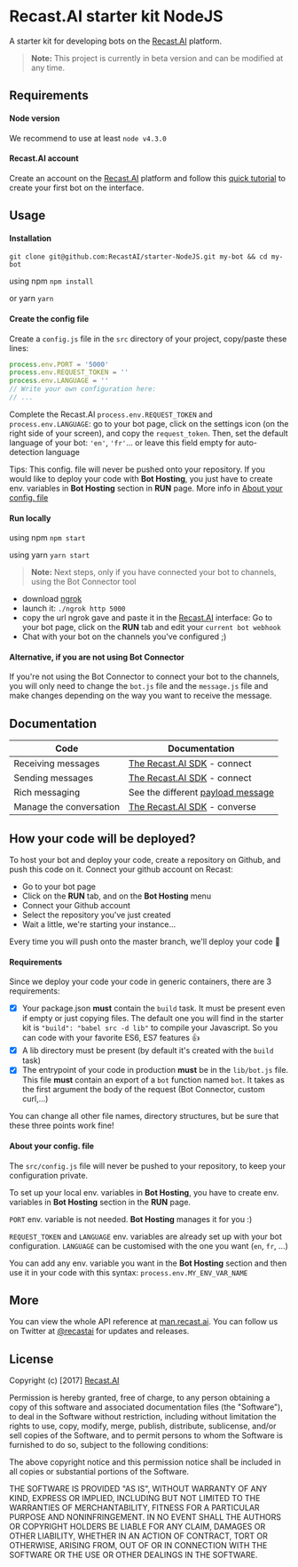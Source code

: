 # Recast.AI starter kit NodeJS

A starter kit for developing bots on the [Recast.AI](https://recast.ai) platform.

> **Note:** This project is currently in beta version and can be modified at any time.

## Requirements

#### Node version

We recommend to use at least `node v4.3.0`


#### Recast.AI account

Create an account on the [Recast.AI](https://recast.ai) platform and follow this [quick tutorial](https://recast.ai/gettingstarted) to create your first bot on the interface.

## Usage


#### Installation

`git clone git@github.com:RecastAI/starter-NodeJS.git my-bot && cd my-bot`

using npm
`npm install`

or yarn
`yarn`


#### Create the config file

 Create a `config.js` file in the `src` directory of your project, copy/paste these lines:

```javascript
process.env.PORT = '5000'
process.env.REQUEST_TOKEN = ''
process.env.LANGUAGE = ''
// Write your own configuration here:
// ...
```

Complete the Recast.AI `process.env.REQUEST_TOKEN` and `process.env.LANGUAGE`: go to your bot page, click on the settings icon (on the right side of your screen), and copy the `request_token`.
Then, set the default language of your bot: `'en'`, `'fr'`... or leave this field empty for auto-detection language

Tips: This config. file will never be pushed onto your repository. If you would like to deploy your code with **Bot Hosting**, you just have to create env. variables in **Bot Hosting** section in **RUN** page. More info in [About your config. file](https://github.com/RecastAI/starter-NodeJS#about-your-config-file)


#### Run locally

using npm `npm start`

using yarn `yarn start`

> **Note:** Next steps, only if you have connected your bot to channels, using the Bot Connector tool

- download [ngrok](https://ngrok.com/)
- launch it: `./ngrok http 5000`
- copy the url ngrok gave and paste it in the [Recast.AI](https://recast.ai) interface: Go to your bot page, click on the **RUN** tab and edit your `current bot webhook`
- Chat with your bot on the channels you've configured ;)

#### Alternative, if you are not using **Bot Connector**

If you're not using the Bot Connector to connect your bot to the channels, you will only need to change the `bot.js` file and the `message.js` file and make changes depending on the way you want to receive the message.

## Documentation

Code | Documentation
------------ | -------------
Receiving messages | [The Recast.AI SDK](https://github.com/RecastAI/SDK-NodeJS/wiki) - connect
Sending messages | [The Recast.AI SDK](https://github.com/RecastAI/SDK-NodeJS/wiki) - connect
Rich messaging | See the different [payload message](https://man.recast.ai)
Manage the conversation | [The Recast.AI SDK](https://github.com/RecastAI/SDK-NodeJS/wiki) - converse


## How your code will be deployed?

To host your bot and deploy your code, create a repository on Github, and push this code on it.
Connect your github account on Recast:

- Go to your bot page
- Click on the **RUN** tab, and on the **Bot Hosting** menu
- Connect your Github account
- Select the repository you've just created
- Wait a little, we're starting your instance...

Every time you will push onto the master branch, we'll deploy your code :clap:

#### Requirements

Since we deploy your code your code in generic containers, there are 3 requirements:

- [x] Your package.json **must** contain the `build` task. It must be present even if empty or just copying files. The default one you will find in the starter kit is `"build": "babel src -d lib"` to compile your Javascript. So you can code with your favorite ES6, ES7 features :thumbsup:
- [x] A lib directory must be present (by default it's created with the `build` task)
- [x] The entrypoint of your code in production **must** be in the `lib/bot.js` file. This file **must** contain an export of a `bot` function named `bot`. It takes as the first argument the body of the request (Bot Connector, custom curl,...)

You can change all other file names, directory structures, but be sure that these three points work fine!

#### About your config. file

The `src/config.js` file will never be pushed to your repository, to keep your configuration private.

To set up your local env. variables in **Bot Hosting**, you have to create env. variables in **Bot Hosting** section in the **RUN** page.

`PORT` env. variable is not needed. **Bot Hosting** manages it for you :)

`REQUEST_TOKEN` and `LANGUAGE` env. variables are already set up with your bot configuration. `LANGUAGE` can be customised with the one you want (`en`, `fr`, ...)

You can add any env. variable you want in the **Bot Hosting** section and then use it in your code with this syntax: `process.env.MY_ENV_VAR_NAME`

## More

You can view the whole API reference at [man.recast.ai](https://man.recast.ai).
You can follow us on Twitter at [@recastai](https://twitter.com/recastai) for updates and releases.

## License

Copyright (c) [2017] [Recast.AI](https://recast.ai)

Permission is hereby granted, free of charge, to any person obtaining a copy
of this software and associated documentation files (the "Software"), to deal
in the Software without restriction, including without limitation the rights
to use, copy, modify, merge, publish, distribute, sublicense, and/or sell
copies of the Software, and to permit persons to whom the Software is
furnished to do so, subject to the following conditions:

The above copyright notice and this permission notice shall be included in all
copies or substantial portions of the Software.

THE SOFTWARE IS PROVIDED "AS IS", WITHOUT WARRANTY OF ANY KIND, EXPRESS OR
IMPLIED, INCLUDING BUT NOT LIMITED TO THE WARRANTIES OF MERCHANTABILITY,
FITNESS FOR A PARTICULAR PURPOSE AND NONINFRINGEMENT. IN NO EVENT SHALL THE
AUTHORS OR COPYRIGHT HOLDERS BE LIABLE FOR ANY CLAIM, DAMAGES OR OTHER
LIABILITY, WHETHER IN AN ACTION OF CONTRACT, TORT OR OTHERWISE, ARISING FROM,
OUT OF OR IN CONNECTION WITH THE SOFTWARE OR THE USE OR OTHER DEALINGS IN THE
SOFTWARE.
